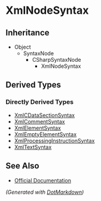 # XmlNodeSyntax

## Inheritance

* Object
  * SyntaxNode
    * CSharpSyntaxNode
      * XmlNodeSyntax

## Derived Types

### Directly Derived Types

* [XmlCDataSectionSyntax](XmlCDataSectionSyntax.md)
* [XmlCommentSyntax](XmlCommentSyntax.md)
* [XmlElementSyntax](XmlElementSyntax.md)
* [XmlEmptyElementSyntax](XmlEmptyElementSyntax.md)
* [XmlProcessingInstructionSyntax](XmlProcessingInstructionSyntax.md)
* [XmlTextSyntax](XmlTextSyntax.md)

## See Also

* [Official Documentation](https://docs.microsoft.com/en-us/dotnet/api/microsoft.codeanalysis.csharp.syntax.xmlnodesyntax)


*\(Generated with [DotMarkdown](http://github.com/JosefPihrt/DotMarkdown)\)*
